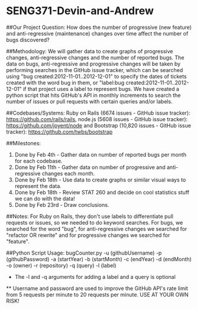 # SENG371-Devin-and-Andrew

##Our Project Question: 
How does the number of progressive (new feature) and anti-regressive (maintenance) changes over time affect the number of bugs discovered?

##Methodology: 
We will gather data to create graphs of progressive changes, anti-regressive changes and the number of reported bugs. The data on bugs, anti-regressive and progressive changes will be taken by performing searches in the GitHub issue tracker, which can be searched using "bug created:2012-11-01..2012-12-01" to specify the dates of tickets created with the word bug in them, or "label:bug created:2012-11-01..2012-12-01" if that project uses a label to represent bugs. We have created a python script that hits GitHub's API in monthly increments to search the number of issues or pull requests with certain queries and/or labels.

##Codebases/Systems: 
Ruby on Rails (6674 issues - GitHub issue tracker): https://github.com/rails/rails, node.js (5608 issues - GitHub issue tracker): https://github.com/joyent/node and Bootstrap (10,820 issues - GitHub issue tracker): https://github.com/twbs/bootstrap

##Milestones: 
1. Done by Feb 4th - Gather data on number of reported bugs per month for each codebase.
2. Done by Feb 11th - Gather data on number of progressive and anti-regressive changes each month.
3. Done by Feb 18th - Use data to create graphs or similar visual ways to represent the data.
4. Done by Feb 18th - Review STAT 260 and decide on cool statistics stuff we can do with the data!
5. Done by Feb 23rd - Draw conclusions.

##Notes:
For Ruby on Rails, they don't use labels to differentiate pull requests or issues, so we needed to do keyword searches. For bugs, we searched for the word "bug", for anti-regressive changes we searched for "refactor OR rewrite" and for progressive changes we searched for "feature".

##Python Script Usage:
bugCounter.py -u (githubUsername) -p (githubPassword) -a (startYear) -b (startMonth) -c (endYear) -d (endMonth) -o (owner) -r (repository) -q (query) -l (label)

* The -l and -q arguments for adding a label and a query is optional

** Username and password are used to improve the GitHub API's rate limit from 5 requests per minute to 20 requests per minute. USE AT YOUR OWN RISK!
